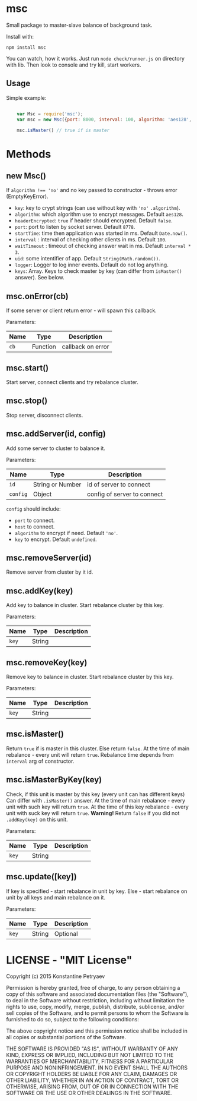 msc
===========================

Small package to master-slave balance of background task.

Install with:

    npm install msc


You can watch, how it works. Just run `node check/runner.js` on directory with lib.
Then look to console and try kill, start workers.

## Usage

Simple example:

```js

    var Msc = require('msc');
    var msc = new Msc({port: 8000, interval: 100, algorithm: 'aes128', key: 'adfhjewhrewkdf'});

    msc.isMaster() // true if is master

```


# Methods

## new Msc()

If `algorithm !== 'no'` and no key passed to constructor - throws error (EmptyKeyError).

* `key`: key to crypt strings (can use without key with `'no'` `.algorithm`).
* `algorithm`: which algorithm use to encrypt messages. Default `aes128`.
* `headerEncrypted`: `true` if header should encrypted. Default `false`.
* `port`: port to listen by socket server. Default `8778`.
* `startTime`: time then application was started in ms. Default `Date.now()`.
* `interval` : interval of checking other clients in ms. Default `100`.
* `waitTimeout` : timeout of checking answer wait in ms. Default `interval * 3`.
* `uid`: some intentifier of app. Default `String(Math.random())`.
* `logger`: Logger to log inner events. Default do not log anything.
* `keys`: Array. Keys to check master by key (can differ from `isMaster()` answer). See below.

 

## msc.onError(cb) 

If some server or client return error - will spawn this callback.

Parameters:

 Name     | Type     | Description
----------|----------|------------------
`cb`      |	Function | callback on error 	


## msc.start()

Start server, connect clients and try rebalance cluster.

## msc.stop()

Stop server, disconnect clients.

## msc.addServer(id, config)

Add some server to cluster to balance it.

Parameters:

 Name     | Type             | Description
----------|------------------|------------------
`id`      |	String or Number | id of server to connect 	
`config`  | Object           | config of server to connect


`config` should include:
* `port` to connect.
* `host` to connect.
* `algorithm` to encrypt if need. Default `'no'`.
* `key` to encrypt. Default `undefined`.

## msc.removeServer(id)

Remove server from cluster by it id.

## msc.addKey(key)

Add key to balance in cluster. Start rebalance cluster by this key.

Parameters:

 Name         | Type                 | Description
--------------|----------------------|-------------
`key`         | String |

## msc.removeKey(key)
Remove key to balance in cluster. Start rebalance cluster by this key.

Parameters:

 Name       	| Type   | Description
--------------|--------|------------
`key`	        | String | 	


## msc.isMaster()

Return `true` if is master in this cluster. Else return `false`.
At the time of main rebalance - every unit will return `true`.
Rebalance time depends from `interval` arg of constructor.


## msc.isMasterByKey(key)

Check, if this unit is master by this key (every unit can has different keys)
Can differ with `.isMaster()` answer.
At the time of main rebalance - every unit with such key will return `true`.
At the time of this key rebalance - every unit with suck key will return `true`.
**Warning!** Return `false` if you did not `.addKey(key)` on this unit.

Parameters:

 Name 	   | Type     | Description
-----------|----------|------------------
`key`      | String   |
 	


## msc.update([key])

If key is specified - start rebalance in unit by key. Else - start rebalance on unit by all keys and main rebalance on it.

Parameters:

 Name  	  | Type   |	Description
----------|--------|--------------------
`key`     | String | Optional


# LICENSE - "MIT License"

Copyright (c) 2015 Konstantine Petryaev

Permission is hereby granted, free of charge, to any person obtaining a copy
of this software and associated documentation files (the "Software"), to deal
in the Software without restriction, including without limitation the rights
to use, copy, modify, merge, publish, distribute, sublicense, and/or sell
copies of the Software, and to permit persons to whom the Software is
furnished to do so, subject to the following conditions:

The above copyright notice and this permission notice shall be included in all
copies or substantial portions of the Software.

THE SOFTWARE IS PROVIDED "AS IS", WITHOUT WARRANTY OF ANY KIND, EXPRESS OR
IMPLIED, INCLUDING BUT NOT LIMITED TO THE WARRANTIES OF MERCHANTABILITY,
FITNESS FOR A PARTICULAR PURPOSE AND NONINFRINGEMENT. IN NO EVENT SHALL THE
AUTHORS OR COPYRIGHT HOLDERS BE LIABLE FOR ANY CLAIM, DAMAGES OR OTHER
LIABILITY, WHETHER IN AN ACTION OF CONTRACT, TORT OR OTHERWISE, ARISING FROM,
OUT OF OR IN CONNECTION WITH THE SOFTWARE OR THE USE OR OTHER DEALINGS IN THE
SOFTWARE.